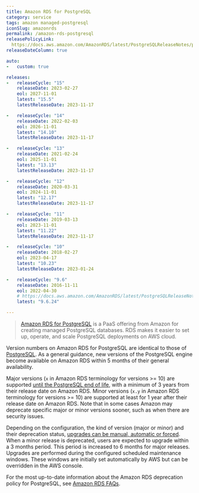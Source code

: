 ```yaml
---
title: Amazon RDS for PostgreSQL
category: service
tags: amazon managed-postgresql
iconSlug: amazonrds
permalink: /amazon-rds-postgresql
releasePolicyLink: 
  https://docs.aws.amazon.com/AmazonRDS/latest/PostgreSQLReleaseNotes/postgresql-release-calendar.html
releaseDateColumn: true

auto:
-   custom: true

releases:
-   releaseCycle: "15"
    releaseDate: 2023-02-27
    eol: 2027-11-01
    latest: "15.5"
    latestReleaseDate: 2023-11-17

-   releaseCycle: "14"
    releaseDate: 2022-02-03
    eol: 2026-11-01
    latest: "14.10"
    latestReleaseDate: 2023-11-17

-   releaseCycle: "13"
    releaseDate: 2021-02-24
    eol: 2025-11-01
    latest: "13.13"
    latestReleaseDate: 2023-11-17

-   releaseCycle: "12"
    releaseDate: 2020-03-31
    eol: 2024-11-01
    latest: "12.17"
    latestReleaseDate: 2023-11-17

-   releaseCycle: "11"
    releaseDate: 2019-03-13
    eol: 2023-11-01
    latest: "11.22"
    latestReleaseDate: 2023-11-17

-   releaseCycle: "10"
    releaseDate: 2018-02-27
    eol: 2023-04-17
    latest: "10.23"
    latestReleaseDate: 2023-01-24

-   releaseCycle: "9.6"
    releaseDate: 2016-11-11
    eol: 2022-04-30
    # https://docs.aws.amazon.com/AmazonRDS/latest/PostgreSQLReleaseNotes/postgresql-versions.html#postgresql-versions-version96
    latest: "9.6.24"

---
```


> [Amazon RDS for PostgreSQL](https://aws.amazon.com/rds/postgresql) is a PaaS offering from Amazon
> for creating managed PostgreSQL databases. RDS makes it easier to set up, operate, and scale
> PostgreSQL deployments on AWS cloud.

Version numbers on Amazon RDS for PostgreSQL are identical to those of [PostgreSQL](/postgresql).
As a general guidance, new versions of the PostgreSQL engine become available on Amazon RDS within 5
months of their general availability.

Major versions (`x` in Amazon RDS terminology for versions >= 10) are supported
[until the PostgreSQL end of life](/postgresql), with a minimum of 3 years from their release date
on Amazon RDS. Minor versions (`x.y` in Amazon RDS terminology for versions >= 10) are supported at
least for 1 year after their release date on Amazon RDS. Note that in some cases Amazon may
deprecate specific major or minor versions sooner, such as when there are security issues.

Depending on the configuration, the kind of version (major or minor) and their deprecation status,
[upgrades can be manual, automatic or forced](https://aws.amazon.com/rds/faqs/#How_do_I_control_if_and_when_the_engine_version_of_my_DB_instance_is_upgraded_to_new_supported_versions.3F).
When a minor release is deprecated, users are expected to upgrade within a 3 months period. This
period is increased to 6 months for major releases. Upgrades are performed during the configured
scheduled maintenance windows. These windows are initially set automatically by AWS but can be
overridden in the AWS console.

For the most up-to-date information about the Amazon RDS deprecation policy for PostgreSQL, see
[Amazon RDS FAQs](http://aws.amazon.com/rds/faqs/).
